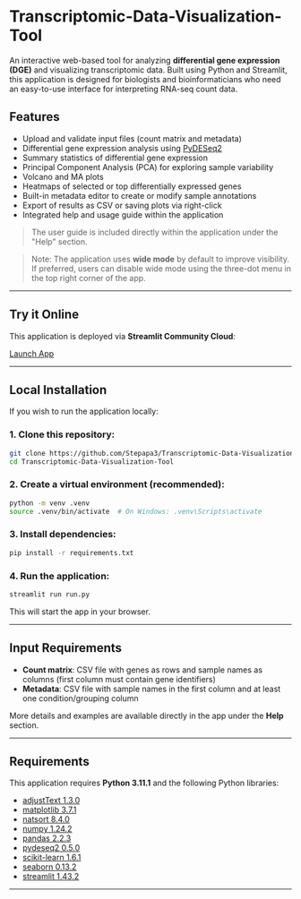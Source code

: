 # Transcriptomic-Data-Visualization-Tool

An interactive web-based tool for analyzing **differential gene expression (DGE)** and visualizing transcriptomic data. Built using Python and Streamlit, this application is designed for biologists and bioinformaticians who need an easy-to-use interface for interpreting RNA-seq count data.

## Features

- Upload and validate input files (count matrix and metadata)
- Differential gene expression analysis using [PyDESeq2](https://github.com/owkin/PyDESeq2)
- Summary statistics of differential gene expression
- Principal Component Analysis (PCA) for exploring sample variability
- Volcano and MA plots
- Heatmaps of selected or top differentially expressed genes
- Built-in metadata editor to create or modify sample annotations
- Export of results as CSV or saving plots via right-click
- Integrated help and usage guide within the application

> The user guide is included directly within the application under the "Help" section.

> Note: The application uses **wide mode** by default to improve visibility. If preferred, users can disable wide mode using the three-dot menu in the top right corner of the app.

---

## Try it Online

This application is deployed via **Streamlit Community Cloud**:

[Launch App](https://transcriptomic-data-visualization-tool-qbssmewxmp37z3pkyq8yjq.streamlit.app/)

---

## Local Installation

If you wish to run the application locally:

### 1. Clone this repository:
```bash
git clone https://github.com/Stepapa3/Transcriptomic-Data-Visualization-Tool.git
cd Transcriptomic-Data-Visualization-Tool
```

### 2. Create a virtual environment (recommended):
```bash
python -m venv .venv
source .venv/bin/activate  # On Windows: .venv\Scripts\activate
```

### 3. Install dependencies:
```bash
pip install -r requirements.txt
```

### 4. Run the application:
```bash
streamlit run run.py
```

This will start the app in your browser.

---

## Input Requirements

- **Count matrix**: CSV file with genes as rows and sample names as columns (first column must contain gene identifiers)
- **Metadata**: CSV file with sample names in the first column and at least one condition/grouping column

More details and examples are available directly in the app under the **Help** section.

---

## Requirements

This application requires **Python 3.11.1** and the following Python libraries:

- [adjustText 1.3.0](https://github.com/Phlya/adjustText)
- [matplotlib 3.7.1](https://github.com/matplotlib/matplotlib)
- [natsort 8.4.0](https://github.com/SethMMorton/natsort)
- [numpy 1.24.2](https://github.com/numpy/numpy)
- [pandas 2.2.3](https://github.com/pandas-dev/pandas)
- [pydeseq2 0.5.0](https://github.com/owkin/PyDESeq2)
- [scikit-learn 1.6.1](https://github.com/scikit-learn/scikit-learn)
- [seaborn 0.13.2](https://github.com/mwaskom/seaborn)
- [streamlit 1.43.2](https://github.com/streamlit/streamlit)

---

